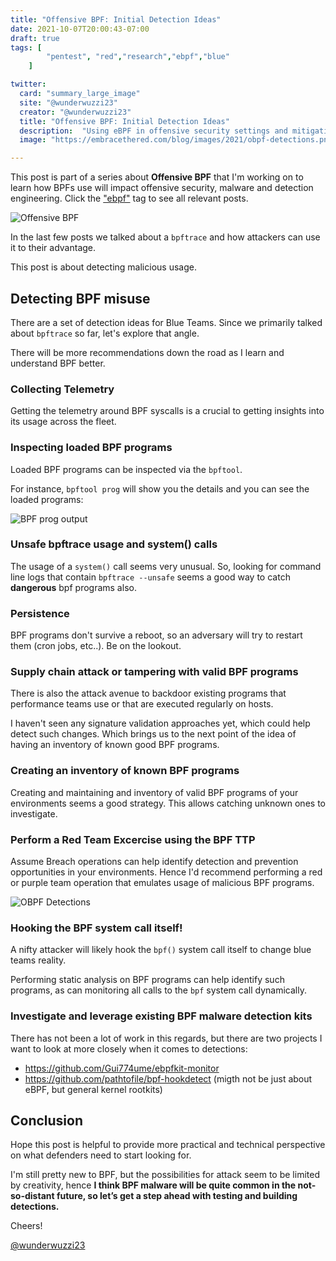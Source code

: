 ```yaml
---
title: "Offensive BPF: Initial Detection Ideas"
date: 2021-10-07T20:00:43-07:00
draft: true
tags: [
        "pentest", "red","research","ebpf","blue"
    ]

twitter:
  card: "summary_large_image"
  site: "@wunderwuzzi23"
  creator: "@wunderwuzzi23"
  title: "Offensive BPF: Initial Detection Ideas"
  description:  "Using eBPF in offensive security settings and mitigations"
  image: "https://embracethered.com/blog/images/2021/obpf-detections.png"

---
```


This post is part of a series about **Offensive BPF** that I'm working on to learn how BPFs use will impact offensive security, malware and detection engineering. Click the ["ebpf"](/blog/tags/ebpf) tag to see all relevant posts.

![Offensive BPF](/blog/images/2021/offensive-bpf.png)

In the last few posts we talked about a `bpftrace` and how attackers can use it to their advantage.

This post is about detecting malicious usage.


## Detecting BPF misuse

There are a set of detection ideas for Blue Teams. Since we primarily talked about `bpftrace` so far, let's explore that angle. 

There will be more recommendations down the road as I learn and understand BPF better.

### Collecting Telemetry

Getting the telemetry around BPF syscalls is a crucial to getting insights into its usage across the fleet.

### Inspecting loaded BPF programs

Loaded BPF programs can be inspected via the `bpftool`.

For instance, `bpftool prog` will show you the details and you can see the loaded programs:

![BPF prog output](/blog/images/2021/bpfprog.png)

### Unsafe bpftrace usage and system() calls

The usage of a `system()` call seems very unusual. So, looking for command line logs that contain `bpftrace --unsafe` seems a good way to catch **dangerous** bpf programs also.

### Persistence

BPF programs don't survive a reboot, so an adversary will try to restart them (cron jobs, etc..). Be on the lookout.

### Supply chain attack or tampering with valid BPF programs

There is also the attack avenue to backdoor existing programs that performance teams use or that are executed regularly on hosts.  

I haven't seen any signature validation approaches yet, which could help detect such changes. Which brings us to the next point of the idea of having an inventory of known good BPF programs.

### Creating an inventory of known BPF programs

Creating and maintaining and inventory of valid BPF programs of your environments seems a good strategy. This allows catching unknown ones to investigate.

### Perform a Red Team Excercise using the BPF TTP

Assume Breach operations can help identify detection and prevention opportunities in your environments. Hence I'd recommend performing a red or purple team operation that emulates usage of malicious BPF programs.

![OBPF Detections](/blog/images/2021/obpf-detections.png)

### Hooking the BPF system call itself!

A nifty attacker will likely hook the `bpf()` system call itself to change blue teams reality. 

Performing static analysis on BPF programs can help identify such programs, as can monitoring all calls to the `bpf` system call dynamically.

### Investigate and leverage existing BPF malware detection kits

There has not been a lot of work in this regards, but there are two projects I want to look at more closely when it comes to detections:

* https://github.com/Gui774ume/ebpfkit-monitor
* https://github.com/pathtofile/bpf-hookdetect (migth not be just about eBPF, but general kernel rootkits)


## Conclusion

Hope this post is helpful to provide more practical and technical perspective on what defenders need to start looking for. 

I'm still pretty new to BPF, but the possibilities for attack seem to be limited by creativity, hence **I think BPF malware will be quite common in the not-so-distant future, so let’s get a step ahead with testing and building detections.**

Cheers!

[@wunderwuzzi23](https://twitter.com/wunderwuzzi23)

